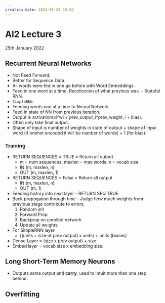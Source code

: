 ```yaml
---
creation date: 2022-01-25 15:02
---
```

#  AI2 Lecture 3
25th January 2022

##  Recurrent Neural Networks
- Not Feed Forward.
- Better for Sequence Data.
- All words were fed in one go before with Word Embeddings.
- Feed in one word at a time. Recollection of what previous was. - Stateful RNN.
- `SimpleRNN`.
- Feeding words one at a time to Neural Network
- Feed in state of NN from previous iteration.
- Output is activation(xi\*wi + prev_output_i\*prev_weight_i + bias).
- Often only take final output.
- Shape of input is number of weights in state of output + shape of input word (if onehot encoded it will be number of words) + 1 (for bias).
### Training
- RETURN SEQUENCES = TRUE = Return all output 
	- m = num sequences, maxlen = max words.  n = vocab size.
	- IN (m, maxlen, n)
	- OUT (m, maxlen, 1)
- RETURN SEQUENCES = False = Return all output 
	- IN (m, maxlen, n)
	- OUT (m, 1)
- Feeding history into next layer - RETURN SEQ TRUE.
- Back propogation through time - Judge how much weights from previous stage  contribute to errors.
	1. Random init
	2. Forward Prop
	3. Backprop on unrolled network
	4. Update all weights
- For SimpleRNN layer 
	- ((units + size of prev output) x units) + units (biases)
- Dense Layer = (size x prev output) + size
- Embed layer = vocab size x embedding size.


## Long Short-Term Memory Neurons
- Outputs same output and **carry**, used to intuit more than one step behind.
## Overfitting
